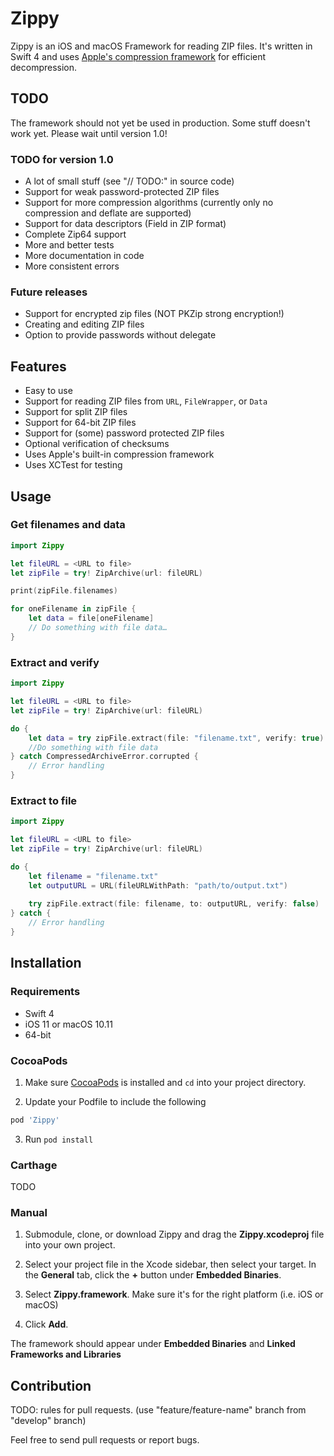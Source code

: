 # Zippy

Zippy is an iOS and macOS Framework for reading ZIP files. It's written in Swift 4 and uses [Apple's compression framework](https://developer.apple.com/reference/compression) for efficient decompression.

## TODO

The framework should not yet be used in production. Some stuff doesn't work yet. Please wait until version 1.0!

### TODO for version 1.0

- A lot of small stuff (see "// TODO:" in source code)
- Support for weak password-protected ZIP files
- Support for more compression algorithms (currently only no compression and deflate are supported)
- Support for data descriptors (Field in ZIP format)
- Complete Zip64 support 
- More and better tests
- More documentation in code
- More consistent errors

### Future releases

- Support for encrypted zip files (NOT PKZip strong encryption!)
- Creating and editing ZIP files
- Option to provide passwords without delegate

## Features

- Easy to use
- Support for reading ZIP files from `URL`, `FileWrapper`, or `Data`
- Support for split ZIP files
- Support for 64-bit ZIP files
- Support for (some) password protected ZIP files
- Optional verification of checksums
- Uses Apple's built-in compression framework
- Uses XCTest for testing

## Usage

### Get filenames and data

``` swift
import Zippy

let fileURL = <URL to file>
let zipFile = try! ZipArchive(url: fileURL)

print(zipFile.filenames)

for oneFilename in zipFile {
	let data = file[oneFilename]
	// Do something with file data…
}
```

### Extract and verify

``` swift
import Zippy

let fileURL = <URL to file>
let zipFile = try! ZipArchive(url: fileURL)

do {
	let data = try zipFile.extract(file: "filename.txt", verify: true)
	//Do something with file data
} catch CompressedArchiveError.corrupted {
	// Error handling
}
```

### Extract to file

``` swift
import Zippy

let fileURL = <URL to file>
let zipFile = try! ZipArchive(url: fileURL)

do {
	let filename = "filename.txt"
	let outputURL = URL(fileURLWithPath: "path/to/output.txt")
	
	try zipFile.extract(file: filename, to: outputURL, verify: false)
} catch {
	// Error handling
}
```

## Installation

### Requirements

- Swift 4
- iOS 11 or macOS 10.11
- 64-bit

### CocoaPods

1. Make sure [CocoaPods](https://cocoapods.org) is installed and `cd` into your project directory.

2. Update your Podfile to include the following

``` ruby
pod 'Zippy'
```

3. Run `pod install`

### Carthage

TODO

### Manual

1. Submodule, clone, or download Zippy and drag the **Zippy.xcodeproj** file into your own project.

2. Select your project file in the Xcode sidebar, then select your target. In the **General** tab, click the **+** button under **Embedded Binaries**.

3. Select **Zippy.framework**. Make sure it's for the right platform (i.e. iOS or macOS)

4. Click **Add**.

The framework should appear under **Embedded Binaries** and **Linked Frameworks and Libraries**

## Contribution

TODO: rules for pull requests. (use "feature/feature-name" branch from "develop" branch)

Feel free to send pull requests or report bugs.
